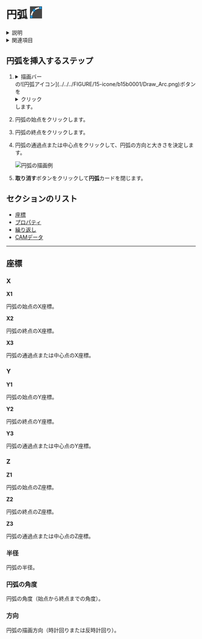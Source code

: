 # 円弧 ![円弧アイコン](../../../FIGURE/15-icone/b15b0001/Draw_Arc.png)

<details>
<summary>説明</summary>

円の一部分である曲線を作成します。円弧は始点、終点、および方向（または中心点）によって定義されます。

円弧を作成するには、<details><summary>描画エリア</summary>形状/加工作業の作成と変更専用のエリア。</details>で直接<details><summary>クリック</summary>（1）画面上のポインタの下にあるオブジェクト（アイコン、ボタンなど）の上でマウスボタンを押す（そしてすぐに離す）行為を示します。（2）（動詞）選択したコマンドの機能を有効にするため、マウスの左ボタンを押してすぐに離します。</details>するか、<details><summary>データエリア</summary>データ入力用の特定のエリアを定義する一般的な用語です。</details>の関連<details><summary>フィールド</summary>データまたはコマンドを含む所定のエリア（データフィールドまたはコマンドフィールド）。</details>に座標を入力します。
</details>

<details>
<summary>関連項目</summary>

* [より高度な形状用のタブ](b.AbstractObjectInsertor.md#より高度な-形状用のタブ)
* [コントロール- キー - 指示](../_HTM_PARTI/H1-barreS-C.md#コントロール-キー-指示)
* [ビューの管理](../../../_USO-bSuiteComuni/Gestione-viste.md)
* [オブジェクトの表示方法](../../../_USO-bSuiteComuni/visualiz-oggetti.md)
* [平面図形または3D図形を作成する](../02-Nozioni/Dis-figure.md#平面図形または3D図形を作成する)

**描画の概念：**
* [構成平面](../02-Nozioni/PianoCostr.md)
* [平面図形または3D図形を作成する](../02-Nozioni/Dis-figure.md#平面図形または3D図形を作成する)
* [オブジェクトを操作する](../02-Nozioni/oggetti.md#オブジェクトを操作する)
* [カーソルの動きの制限および妨害](../02-Nozioni/puntatore.md#カーソルの動きの制限および妨害)
</details>

## 円弧を挿入するステップ

1. <details><summary>描画バー</summary>描画ツールを一覧表示するバー。</details>の![円弧アイコン](../../../FIGURE/15-icone/b15b0001/Draw_Arc.png)ボタンを<details><summary>クリック</summary>（1）画面上のポインタの下にあるオブジェクト（アイコン、ボタンなど）の上でマウスボタンを押す（そしてすぐに離す）行為を示します。（2）（動詞）選択したコマンドの機能を有効にするため、マウスの左ボタンを押してすぐに離します。</details>します。

2. 円弧の始点をクリックします。

3. 円弧の終点をクリックします。

4. 円弧の通過点または中心点をクリックして、円弧の方向と大きさを決定します。

   ![円弧の描画例](../../../FIGURE/10-videateComplete/arte4/b10b0399.gif)

5. **取り消す**ボタンをクリックして**円弧**カードを閉じます。

## セクションのリスト

* [座標](#座標)
* [プロパティ](b.AbstractObjectInsertor.md#プロパティ)
* [繰り返し](b.AbstractObjectInsertor.md#繰り返し)
* [CAMデータ](b.AbstractObjectInsertor.md#CAMデータ)

---

## 座標

### X
**X1**

円弧の始点のX座標。

**X2**

円弧の終点のX座標。

**X3**

円弧の通過点または中心点のX座標。

### Y
**Y1**

円弧の始点のY座標。

**Y2**

円弧の終点のY座標。

**Y3**

円弧の通過点または中心点のY座標。

### Z
**Z1**

円弧の始点のZ座標。

**Z2**

円弧の終点のZ座標。

**Z3**

円弧の通過点または中心点のZ座標。

### 半径
円弧の半径。

### 円弧の角度
円弧の角度（始点から終点までの角度）。

### 方向
円弧の描画方向（時計回りまたは反時計回り）。 
